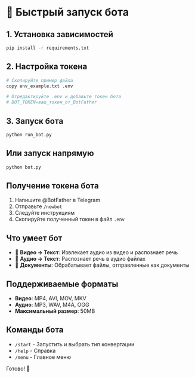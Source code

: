 # 🚀 Быстрый запуск бота

## 1. Установка зависимостей
```bash
pip install -r requirements.txt
```

## 2. Настройка токена
```bash
# Скопируйте пример файла
copy env_example.txt .env

# Отредактируйте .env и добавьте токен бота
# BOT_TOKEN=ваш_токен_от_BotFather
```

## 3. Запуск бота
```bash
python run_bot.py
```

## Или запуск напрямую
```bash
python bot.py
```

## Получение токена бота
1. Напишите @BotFather в Telegram
2. Отправьте `/newbot`
3. Следуйте инструкциям
4. Скопируйте полученный токен в файл `.env`

## Что умеет бот
- 🎥 **Видео → Текст**: Извлекает аудио из видео и распознает речь
- 🎵 **Аудио → Текст**: Распознает речь в аудио файлах
- 📄 **Документы**: Обрабатывает файлы, отправленные как документы

## Поддерживаемые форматы
- **Видео**: MP4, AVI, MOV, MKV
- **Аудио**: MP3, WAV, M4A, OGG
- **Максимальный размер**: 50MB

## Команды бота
- `/start` - Запустить и выбрать тип конвертации
- `/help` - Справка
- `/menu` - Главное меню

Готово! 🎉
